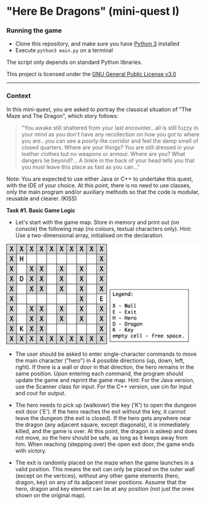 # "Here Be Dragons" (mini-quest I)

### Running the game
 - Clone this repository, and make sure you have [Python 3](https://www.python.org/) installed
 - Execute `python3 main.py` on a terminal

The script only depends on standard Python libraries.

This project is licensed under the [GNU General Public License v3.0](https://www.gnu.org/licenses/gpl-3.0-standalone.html)

---

### Context

In this mini-quest, you are asked to portray the classical situation of "The Maze and The Dragon", which story follows:

> "You awake still shattered from your last encounter...all is still fuzzy in your mind as you don't have any recollection on how you got to where you are...you can see a poorly-lite corridor and feel the damp smell of closed quarters. Where are your things? You are still dressed in your leather clothes but no weapons or armour. Where are you? What dangers lie beyond?... A tinkle in the back of your head tells you that you must leave this place as fast as you can..."

Note: You are expected to use either Java or C++ to undertake this quest, with the IDE of your choice. At this point, there is no need to use classes, only the main program and/or auxiliary methods so that the code is modular, reusable and clearer. (KISS)

**Task #1. Basic Game Logic**

* Let's start with the game map. Store in memory and print out (on console) the following map (no colours, textual characters only). Hint: Use a two-dimensional array, initialised on the declaration.
 
![basic dungeon map](map.png)

 
* The user should be asked to enter single-character commands to move the main character ("hero") in 4 possible directions (up, down, left, right). If there is a wall or door in that direction, the hero remains in the same position. Upon entering each command, the program should update the game and reprint the game map. Hint: For the Java version, use the Scanner class for input. For the C++ version, use cin for input and cout for output.
 

* The hero needs to pick up (walkover) the key ('K') to open the dungeon exit door ('E'). If the hero reaches the exit without the key, it cannot leave the dungeon (the exit is closed). If the hero gets anywhere near the dragon (any adjacent square, except diagonals), it is immediately killed, and the game is over. At this point, the dragon is asleep and does not move, so the hero should be safe, as long as it keeps away from him. When reaching (stepping over) the open exit door, the game ends with victory.

   
* The exit is randomly placed on the maze when the game launches in a valid position. This means the exit can only be placed on the outer wall (except on the vertices), without any other game elements (hero, dragon, key) on any of its adjacent inner positions. Assume that the hero, dragon and key element can be at any position (not just the ones shown on the original map).
